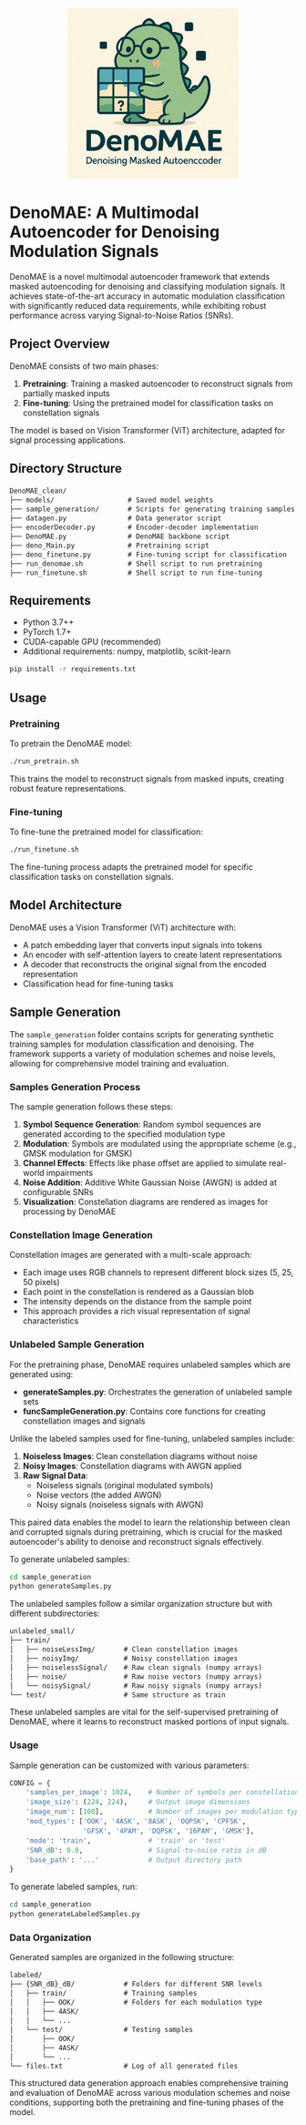 <p align="center">
  <img src="denoMAE.jpeg" alt="DenoMAE Logo" width="300"/>
</p>

# DenoMAE: A Multimodal Autoencoder for Denoising Modulation Signals

DenoMAE is a novel multimodal autoencoder framework that extends masked autoencoding for denoising and classifying modulation signals. It achieves state-of-the-art accuracy in automatic modulation classification with significantly reduced data requirements, while exhibiting robust performance across varying Signal-to-Noise Ratios (SNRs).

## Project Overview

DenoMAE consists of two main phases:
1. **Pretraining**: Training a masked autoencoder to reconstruct signals from partially masked inputs
2. **Fine-tuning**: Using the pretrained model for classification tasks on constellation signals

The model is based on Vision Transformer (ViT) architecture, adapted for signal processing applications.

## Directory Structure

```
DenoMAE_clean/
├── models/                  # Saved model weights
├── sample_generation/       # Scripts for generating training samples
├── datagen.py               # Data generator script
├── encoderDecoder.py        # Encoder-decoder implementation
├── DenoMAE.py               # DenoMAE backbone script
├── deno_Main.py             # Pretraining script
├── deno_finetune.py         # Fine-tuning script for classification
├── run_denomae.sh           # Shell script to run pretraining
├── run_finetune.sh          # Shell script to run fine-tuning
```

## Requirements

- Python 3.7++
- PyTorch 1.7+
- CUDA-capable GPU (recommended)
- Additional requirements: numpy, matplotlib, scikit-learn

```bash
pip install -r requirements.txt
```

## Usage

### Pretraining

To pretrain the DenoMAE model:

```bash
./run_pretrain.sh
```

This trains the model to reconstruct signals from masked inputs, creating robust feature representations.

### Fine-tuning

To fine-tune the pretrained model for classification:

```bash
./run_finetune.sh
```

The fine-tuning process adapts the pretrained model for specific classification tasks on constellation signals.

## Model Architecture

DenoMAE uses a Vision Transformer (ViT) architecture with:
- A patch embedding layer that converts input signals into tokens
- An encoder with self-attention layers to create latent representations
- A decoder that reconstructs the original signal from the encoded representation
- Classification head for fine-tuning tasks

## Sample Generation

The `sample_generation` folder contains scripts for generating synthetic training samples for modulation classification and denoising. The framework supports a variety of modulation schemes and noise levels, allowing for comprehensive model training and evaluation.

### Samples Generation Process

The sample generation follows these steps:

1. **Symbol Sequence Generation**: Random symbol sequences are generated according to the specified modulation type
2. **Modulation**: Symbols are modulated using the appropriate scheme (e.g., GMSK modulation for GMSK)
3. **Channel Effects**: Effects like phase offset are applied to simulate real-world impairments
4. **Noise Addition**: Additive White Gaussian Noise (AWGN) is added at configurable SNRs
5. **Visualization**: Constellation diagrams are rendered as images for processing by DenoMAE

### Constellation Image Generation

Constellation images are generated with a multi-scale approach:
- Each image uses RGB channels to represent different block sizes (5, 25, 50 pixels)
- Each point in the constellation is rendered as a Gaussian blob
- The intensity depends on the distance from the sample point
- This approach provides a rich visual representation of signal characteristics

### Unlabeled Sample Generation

For the pretraining phase, DenoMAE requires unlabeled samples which are generated using:

- **generateSamples.py**: Orchestrates the generation of unlabeled sample sets
- **funcSampleGeneration.py**: Contains core functions for creating constellation images and signals

Unlike the labeled samples used for fine-tuning, unlabeled samples include:

1. **Noiseless Images**: Clean constellation diagrams without noise
2. **Noisy Images**: Constellation diagrams with AWGN applied
3. **Raw Signal Data**: 
   - Noiseless signals (original modulated symbols)
   - Noise vectors (the added AWGN)
   - Noisy signals (noiseless signals with AWGN)

This paired data enables the model to learn the relationship between clean and corrupted signals during pretraining, which is crucial for the masked autoencoder's ability to denoise and reconstruct signals effectively.

To generate unlabeled samples:

```bash
cd sample_generation
python generateSamples.py
```

The unlabeled samples follow a similar organization structure but with different subdirectories:

```
unlabeled_small/
├── train/
│   ├── noiseLessImg/       # Clean constellation images
│   ├── noisyImg/           # Noisy constellation images
│   ├── noiselessSignal/    # Raw clean signals (numpy arrays)
│   ├── noise/              # Raw noise vectors (numpy arrays)
│   └── noisySignal/        # Raw noisy signals (numpy arrays)
└── test/                   # Same structure as train
```

These unlabeled samples are vital for the self-supervised pretraining of DenoMAE, where it learns to reconstruct masked portions of input signals.

### Usage

Sample generation can be customized with various parameters:

```python
CONFIG = {
    'samples_per_image': 1024,    # Number of symbols per constellation image
    'image_size': (224, 224),     # Output image dimensions
    'image_num': [100],           # Number of images per modulation type
    'mod_types': ['OOK', '4ASK', '8ASK', 'OQPSK', 'CPFSK', 
                  'GFSK', '4PAM', 'DQPSK', '16PAM', 'GMSK'],
    'mode': 'train',              # 'train' or 'test' 
    'SNR_dB': 0.0,                # Signal-to-noise ratio in dB
    'base_path': '...'            # Output directory path
}
```

To generate labeled samples, run:

```bash
cd sample_generation
python generateLabeledSamples.py
```

### Data Organization

Generated samples are organized in the following structure:

```
labeled/
├── {SNR_dB}_dB/            # Folders for different SNR levels
│   ├── train/              # Training samples
│   │   ├── OOK/            # Folders for each modulation type
│   │   ├── 4ASK/
│   │   └── ...
│   └── test/               # Testing samples
│       ├── OOK/
│       ├── 4ASK/
│       └── ...
└── files.txt               # Log of all generated files
```

This structured data generation approach enables comprehensive training and evaluation of DenoMAE across various modulation schemes and noise conditions, supporting both the pretraining and fine-tuning phases of the model.

